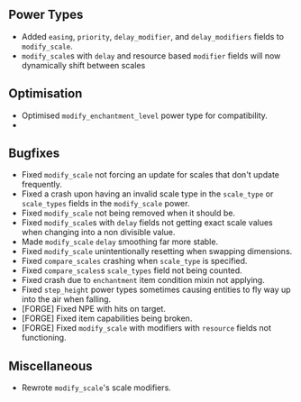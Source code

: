 ## Power Types
- Added `easing`, `priority`, `delay_modifier`, and `delay_modifiers` fields to `modify_scale`.
- `modify_scale`s with `delay` and resource based `modifier` fields will now dynamically shift between scales

## Optimisation
- Optimised `modify_enchantment_level` power type for compatibility.
- 
## Bugfixes
- Fixed `modify_scale` not forcing an update for scales that don't update frequently.
- Fixed a crash upon having an invalid scale type in the `scale_type` or `scale_types` fields in the `modify_scale` power.
- Fixed `modify_scale` not being removed when it should be.
- Fixed `modify_scale`s with `delay` fields not getting exact scale values when changing into a non divisible value.
- Made `modify_scale` `delay` smoothing far more stable.
- Fixed `modify_scale` unintentionally resetting when swapping dimensions.
- Fixed `compare_scales` crashing when `scale_type` is specified.
- Fixed `compare_scales`s `scale_types` field not being counted.
- Fixed crash due to `enchantment` item condition mixin not applying.
- Fixed `step_height` power types sometimes causing entities to fly way up into the air when falling.
- [FORGE] Fixed NPE with hits on target.
- [FORGE] Fixed item capabilities being broken.
- [FORGE] Fixed `modify_scale` with modifiers with `resource` fields not functioning.

## Miscellaneous
- Rewrote `modify_scale`'s scale modifiers.